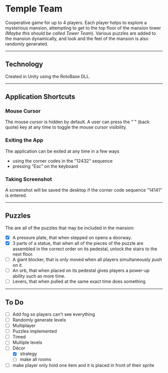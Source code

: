 # Temple Team

Cooperative game for up to 4 players.  Each player helps to explore a mysterious mansion, attempting to get to the top floor of the mansion tower <i>(Maybe this should be called Tower Team</i>).  Various puzzles are added to the mansion dynamically, and look and the feel of the mansion is also randomly generated.

-----

## Technology
Created in Unity using the RotoBase DLL.

-----

## Application Shortcuts

### Mouse Cursor
The mouse cursor is hidden by default.  A user can press the "\`" (back quote) key at any time to toggle the mouse cursor visibility.


### Exiting the App
The application can be exited at any time in a few ways
- using the corner codes in the "12432" sequence
- pressing "Esc" on the keyboard

### Taking Screenshot
A screenshot will be saved the desktop if the corner code sequence "14141" is entered.

-----

## Puzzles
The are all of the puzzles that may be included in the mansion:
- [x] A pressure plate, that when stepped on opens a doorway.
- [x] 3 parts of a statue, that when all of the pieces of the puzzle are assembled in the correct order on its pedestal, unlock the stairs to the next floor.
- [ ] A giant blocker, that is only moved when all players simultaneously push on it.
- [ ] An orb, that when placed on its pedestal gives players a power-up ability such as more time.
- [ ] Levers, that when pulled at the same exact time does something

-----

## To Do
- [ ] Add fog so players can't see everything
- [ ] Randomly generate levels
- [ ] Multiplayer
- [ ] Puzzles implemented
- [ ] Timed
- [ ] Multiple levels
- [ ] Décor
  - [x] strategy
  - [ ] make all rooms
- [ ] make player only hold one item and it is placed in front of their sprite
